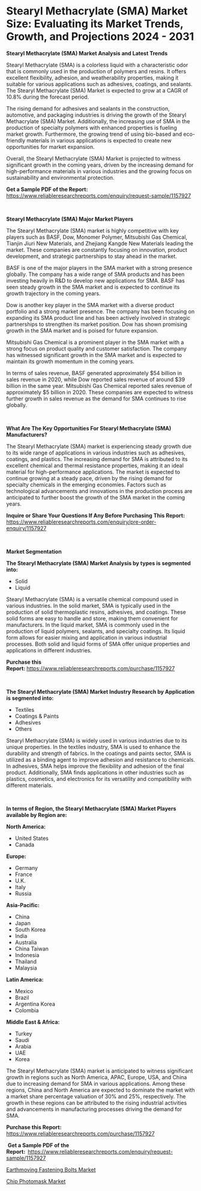 <p><h1>Stearyl Methacrylate (SMA) Market Size: Evaluating its Market Trends, Growth, and Projections 2024 - 2031</h1></p><p><strong>Stearyl Methacrylate (SMA) Market Analysis and Latest Trends</strong></p>
<p><p>Stearyl Methacrylate (SMA) is a colorless liquid with a characteristic odor that is commonly used in the production of polymers and resins. It offers excellent flexibility, adhesion, and weatherability properties, making it suitable for various applications such as adhesives, coatings, and sealants. The Stearyl Methacrylate (SMA) Market is expected to grow at a CAGR of 10.8% during the forecast period.</p><p>The rising demand for adhesives and sealants in the construction, automotive, and packaging industries is driving the growth of the Stearyl Methacrylate (SMA) Market. Additionally, the increasing use of SMA in the production of specialty polymers with enhanced properties is fueling market growth. Furthermore, the growing trend of using bio-based and eco-friendly materials in various applications is expected to create new opportunities for market expansion.</p><p>Overall, the Stearyl Methacrylate (SMA) Market is projected to witness significant growth in the coming years, driven by the increasing demand for high-performance materials in various industries and the growing focus on sustainability and environmental protection.</p></p>
<p><strong>Get a Sample PDF of the Report:&nbsp;</strong> <a href="https://www.reliableresearchreports.com/enquiry/request-sample/1157927">https://www.reliableresearchreports.com/enquiry/request-sample/1157927</a></p>
<p>&nbsp;</p>
<p><strong>Stearyl Methacrylate (SMA) Major Market Players</strong></p>
<p><p>The Stearyl Methacrylate (SMA) market is highly competitive with key players such as BASF, Dow, Monomer Polymer, Mitsubishi Gas Chemical, Tianjin Jiuri New Materials, and Zhejiang Kangde New Materials leading the market. These companies are constantly focusing on innovation, product development, and strategic partnerships to stay ahead in the market.</p><p>BASF is one of the major players in the SMA market with a strong presence globally. The company has a wide range of SMA products and has been investing heavily in R&D to develop new applications for SMA. BASF has seen steady growth in the SMA market and is expected to continue its growth trajectory in the coming years.</p><p>Dow is another key player in the SMA market with a diverse product portfolio and a strong market presence. The company has been focusing on expanding its SMA product line and has been actively involved in strategic partnerships to strengthen its market position. Dow has shown promising growth in the SMA market and is poised for future expansion.</p><p>Mitsubishi Gas Chemical is a prominent player in the SMA market with a strong focus on product quality and customer satisfaction. The company has witnessed significant growth in the SMA market and is expected to maintain its growth momentum in the coming years.</p><p>In terms of sales revenue, BASF generated approximately $54 billion in sales revenue in 2020, while Dow reported sales revenue of around $39 billion in the same year. Mitsubishi Gas Chemical reported sales revenue of approximately $5 billion in 2020. These companies are expected to witness further growth in sales revenue as the demand for SMA continues to rise globally.</p></p>
<p>&nbsp;</p>
<p><strong>What Are The Key Opportunities For Stearyl Methacrylate (SMA) Manufacturers?</strong></p>
<p><p>The Stearyl Methacrylate (SMA) market is experiencing steady growth due to its wide range of applications in various industries such as adhesives, coatings, and plastics. The increasing demand for SMA is attributed to its excellent chemical and thermal resistance properties, making it an ideal material for high-performance applications. The market is expected to continue growing at a steady pace, driven by the rising demand for specialty chemicals in the emerging economies. Factors such as technological advancements and innovations in the production process are anticipated to further boost the growth of the SMA market in the coming years.</p></p>
<p><strong>Inquire or Share Your Questions If Any Before Purchasing This Report:</strong> <a href="https://www.reliableresearchreports.com/enquiry/pre-order-enquiry/1157927">https://www.reliableresearchreports.com/enquiry/pre-order-enquiry/1157927</a></p>
<p>&nbsp;</p>
<p><strong>Market Segmentation</strong></p>
<p><strong>The Stearyl Methacrylate (SMA) Market Analysis by types is segmented into:</strong></p>
<p><ul><li>Solid</li><li>Liquid</li></ul></p>
<p><p>Stearyl Methacrylate (SMA) is a versatile chemical compound used in various industries. In the solid market, SMA is typically used in the production of solid thermoplastic resins, adhesives, and coatings. These solid forms are easy to handle and store, making them convenient for manufacturers. In the liquid market, SMA is commonly used in the production of liquid polymers, sealants, and specialty coatings. Its liquid form allows for easier mixing and application in various industrial processes. Both solid and liquid forms of SMA offer unique properties and applications in different industries.</p></p>
<p><strong>Purchase this Report:&nbsp;</strong><a href="https://www.reliableresearchreports.com/purchase/1157927">https://www.reliableresearchreports.com/purchase/1157927</a></p>
<p>&nbsp;</p>
<p><strong>The Stearyl Methacrylate (SMA) Market Industry Research by Application is segmented into:</strong></p>
<p><ul><li>Textiles</li><li>Coatings & Paints</li><li>Adhesives</li><li>Others</li></ul></p>
<p><p>Stearyl Methacrylate (SMA) is widely used in various industries due to its unique properties. In the textiles industry, SMA is used to enhance the durability and strength of fabrics. In the coatings and paints sector, SMA is utilized as a binding agent to improve adhesion and resistance to chemicals. In adhesives, SMA helps improve the flexibility and adhesion of the final product. Additionally, SMA finds applications in other industries such as plastics, cosmetics, and electronics for its versatility and compatibility with different materials.</p></p>
<p>&nbsp;</p>
<p><strong>In terms of Region, the Stearyl Methacrylate (SMA) Market Players available by Region are:</strong></p>
<p>
    <p> <strong> North America: </strong>
        <ul>
            <li>United States</li>
            <li>Canada</li>
        </ul>
        </p> 
    <p> <strong> Europe: </strong>
        <ul>
            <li>Germany</li>
            <li>France</li>
            <li>U.K.</li>
            <li>Italy</li>
            <li>Russia</li>
        </ul>
        </p> 
    <p> <strong> Asia-Pacific: </strong>
        <ul>
            <li>China</li>
            <li>Japan</li>
            <li>South Korea</li>
            <li>India</li>
            <li>Australia</li>
            <li>China Taiwan</li>
            <li>Indonesia</li>
            <li>Thailand</li>
            <li>Malaysia</li>
        </ul>
        </p> 
    <p> <strong> Latin America: </strong>
        <ul>
            <li>Mexico</li>
            <li>Brazil</li>
            <li>Argentina Korea</li>
            <li>Colombia</li>
        </ul>
        </p> 
    <p> <strong> Middle East & Africa: </strong>
        <ul>
            <li>Turkey</li>
            <li>Saudi</li>
            <li>Arabia</li>
            <li>UAE</li>
            <li>Korea</li>
        </ul>
    </p>
    </p>
<p><p>The Stearyl Methacrylate (SMA) market is anticipated to witness significant growth in regions such as North America, APAC, Europe, USA, and China due to increasing demand for SMA in various applications. Among these regions, China and North America are expected to dominate the market with a market share percentage valuation of 30% and 25%, respectively. The growth in these regions can be attributed to the rising industrial activities and advancements in manufacturing processes driving the demand for SMA.</p></p>
<p><strong>Purchase this Report: </strong><a href="https://www.reliableresearchreports.com/purchase/1157927">https://www.reliableresearchreports.com/purchase/1157927</a></p>
<p>&nbsp;<strong>Get a Sample PDF of the Report:&nbsp;&nbsp;</strong><a href="https://www.reliableresearchreports.com/enquiry/request-sample/1157927">https://www.reliableresearchreports.com/enquiry/request-sample/1157927</a></p>
<p><strong></strong></p>
<p><p><a href="https://invited-way-688.notion.site/Global-Earthmoving-Fastening-Bolts-Market-Size-and-Market-Trends-Insights-and-Projections-from-2024-68f93873a9a3408c8cf8b38fc5d2b2a3">Earthmoving Fastening Bolts Market</a></p><p><a href="https://view.publitas.com/reportprime-1/chip-photomask-market-size-reflecting-a-forecast-till-2031-market-by-type-by-application-and-by-geography/">Chip Photomask Market</a></p></p>